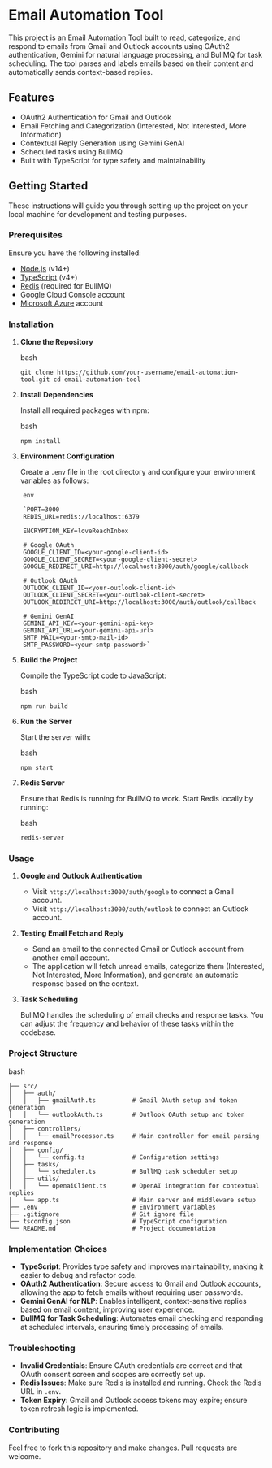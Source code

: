 Email Automation Tool
=====================

This project is an Email Automation Tool built to read, categorize, and respond to emails from Gmail and Outlook accounts using OAuth2 authentication, Gemini for natural language processing, and BullMQ for task scheduling. The tool parses and labels emails based on their content and automatically sends context-based replies.

Features
--------

-   OAuth2 Authentication for Gmail and Outlook
-   Email Fetching and Categorization (Interested, Not Interested, More Information)
-   Contextual Reply Generation using Gemini GenAI
-   Scheduled tasks using BullMQ
-   Built with TypeScript for type safety and maintainability

Getting Started
---------------

These instructions will guide you through setting up the project on your local machine for development and testing purposes.

### Prerequisites

Ensure you have the following installed:

-   [Node.js](https://nodejs.org/) (v14+)
-   [TypeScript](https://www.typescriptlang.org/) (v4+)
-   [Redis](https://redis.io/) (required for BullMQ)
-   Google Cloud Console account
-   [Microsoft Azure](https://portal.azure.com/) account

### Installation

1.  **Clone the Repository**

    bash

    `git clone https://github.com/your-username/email-automation-tool.git
    cd email-automation-tool`

2.  **Install Dependencies**

    Install all required packages with npm:

    bash

    `npm install`

3.  **Environment Configuration**

    Create a `.env` file in the root directory and configure your environment variables as follows:
```
    env
    
    `PORT=3000
    REDIS_URL=redis://localhost:6379

    ENCRYPTION_KEY=loveReachInbox

    # Google OAuth
    GOOGLE_CLIENT_ID=<your-google-client-id>
    GOOGLE_CLIENT_SECRET=<your-google-client-secret>
    GOOGLE_REDIRECT_URI=http://localhost:3000/auth/google/callback

    # Outlook OAuth
    OUTLOOK_CLIENT_ID=<your-outlook-client-id>
    OUTLOOK_CLIENT_SECRET=<your-outlook-client-secret>
    OUTLOOK_REDIRECT_URI=http://localhost:3000/auth/outlook/callback

    # Gemini GenAI
    GEMINI_API_KEY=<your-gemini-api-key>
    GEMINI_API_URL=<your-gemini-api-url>
    SMTP_MAIL=<your-smtp-mail-id>
    SMTP_PASSWORD=<your-smtp-password>`

```

5.  **Build the Project**

    Compile the TypeScript code to JavaScript:

    bash

    `npm run build`

6.  **Run the Server**

    Start the server with:

    bash

    `npm start`

7.  **Redis Server**

    Ensure that Redis is running for BullMQ to work. Start Redis locally by running:

    bash

    `redis-server`

### Usage

1.  **Google and Outlook Authentication**

    -   Visit `http://localhost:3000/auth/google` to connect a Gmail account.
    -   Visit `http://localhost:3000/auth/outlook` to connect an Outlook account.
2.  **Testing Email Fetch and Reply**

    -   Send an email to the connected Gmail or Outlook account from another email account.
    -   The application will fetch unread emails, categorize them (Interested, Not Interested, More Information), and generate an automatic response based on the context.
3.  **Task Scheduling**

    BullMQ handles the scheduling of email checks and response tasks. You can adjust the frequency and behavior of these tasks within the codebase.

### Project Structure

bash

```email-automation-tool/
├── src/
│   ├── auth/
│   │   ├── gmailAuth.ts          # Gmail OAuth setup and token generation
│   │   └── outlookAuth.ts        # Outlook OAuth setup and token generation
│   ├── controllers/
│   │   └── emailProcessor.ts     # Main controller for email parsing and response
│   ├── config/
│   │   └── config.ts             # Configuration settings
│   ├── tasks/
│   │   └── scheduler.ts          # BullMQ task scheduler setup
│   ├── utils/
│   │   └── openaiClient.ts       # OpenAI integration for contextual replies
│   └── app.ts                    # Main server and middleware setup
├── .env                          # Environment variables
├── .gitignore                    # Git ignore file
├── tsconfig.json                 # TypeScript configuration
└── README.md                     # Project documentation
```

### Implementation Choices

-   **TypeScript**: Provides type safety and improves maintainability, making it easier to debug and refactor code.
-   **OAuth2 Authentication**: Secure access to Gmail and Outlook accounts, allowing the app to fetch emails without requiring user passwords.
-   **Gemini GenAI for NLP**: Enables intelligent, context-sensitive replies based on email content, improving user experience.
-   **BullMQ for Task Scheduling**: Automates email checking and responding at scheduled intervals, ensuring timely processing of emails.

### Troubleshooting

-   **Invalid Credentials**: Ensure OAuth credentials are correct and that OAuth consent screen and scopes are correctly set up.
-   **Redis Issues**: Make sure Redis is installed and running. Check the Redis URL in `.env`.
-   **Token Expiry**: Gmail and Outlook access tokens may expire; ensure token refresh logic is implemented.

### Contributing

Feel free to fork this repository and make changes. Pull requests are welcome.
